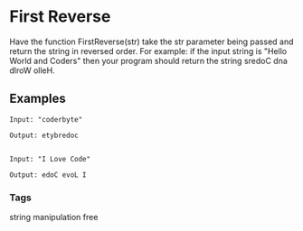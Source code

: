 # First Reverse

Have the function FirstReverse(str) take the str parameter being passed and return the string in reversed order. For example: if the input string is "Hello World and Coders" then your program should return the string sredoC dna dlroW olleH.

## Examples

```
Input: "coderbyte"

Output: etybredoc


Input: "I Love Code"

Output: edoC evoL I
```

### Tags

string manipulation free
